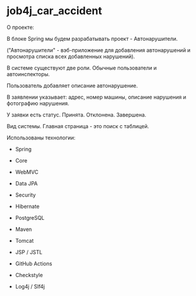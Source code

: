 # job4j_car_accident

О проекте:

В блоке Spring мы будем разрабатывать проект - Автонарушители.

("Автонарушители" - вэб-приложение для добавления автонарушений и просмотра списка всех добавленных нарушений).

В системе существуют две роли. Обычные пользователи и автоинспекторы.

Пользователь добавляет описание автонарушение. 

В заявлении указывает: адрес, номер машины, описание нарушения и фотографию нарушения.

У заявки есть статус. Принята. Отклонена. Завершена.

Вид системы. Главная страница - это поиск с таблицей.

Использованы технологии:

- Spring

- Core

- WebMVC

- Data JPA

- Security

- Hibernate

- PostgreSQL

- Maven

- Tomcat

- JSP / JSTL

- GitHub Actions

- Checkstyle

- Log4j / Slf4j
